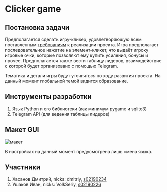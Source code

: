 # Clicker game
## Постановка задачи
Предполагается сделать игру-кликер, удовлетворяющую всем поставленным [требованиям](http://uneex.ru/LecturesCMC/PythonDevelopment2022/GraduateProject) к реализации проекта. Игра предполагает последовательное нажатие на элемент-кликет, что выдаёт игроку игровые очки, которые позволяют ему купить усиления, бонусы и прочее.
Предполагается также вести таблицу лидеров, взаимодействие с которой будет организовано с помощью Telegram.

Тематика и детали игры будут уточняться по ходу развития проекта. На данный момент глобальной темой видится образование.


## Инструменты разработки
1) Язык Python и его библиотеки (как минимум pygame и sqlite3)
2) Telegram API (для ведения таблицы лидеров)


## Макет GUI
![макет](https://sun9-78.userapi.com/impf/U9zfo9eKe7m8TM-1rmRdB7ml1MA7K6CyCDwIrQ/ym_WVwIbee4.jpg?size=932x563&quality=96&sign=a342671bba6a5755157f942341fbe694&type=album)

В настройках на данный момент предусмотрена лишь смена языка.

## Участники
1. Хасанов Дмитрий, nicks: dmitriy, [s02190234](https://git.cs.msu.ru/s02190234)
2. Ушаков Иван, nicks: VolkSeriy, [s02190226](https://git.cs.msu.ru/s02190226)
